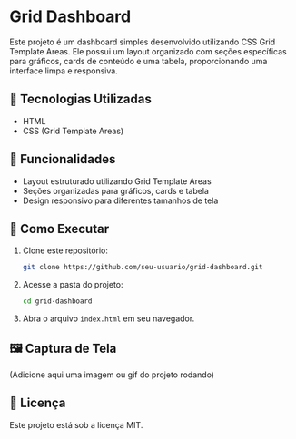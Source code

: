 # Grid Dashboard

Este projeto é um dashboard simples desenvolvido utilizando CSS Grid Template Areas. Ele possui um layout organizado com seções específicas para gráficos, cards de conteúdo e uma tabela, proporcionando uma interface limpa e responsiva.

## 📌 Tecnologias Utilizadas
- HTML
- CSS (Grid Template Areas)

## 🎯 Funcionalidades
- Layout estruturado utilizando Grid Template Areas
- Seções organizadas para gráficos, cards e tabela
- Design responsivo para diferentes tamanhos de tela

## 🚀 Como Executar
1. Clone este repositório:
   ```bash
   git clone https://github.com/seu-usuario/grid-dashboard.git
   ```
2. Acesse a pasta do projeto:
   ```bash
   cd grid-dashboard
   ```
3. Abra o arquivo `index.html` em seu navegador.

## 🖼️ Captura de Tela
(Adicione aqui uma imagem ou gif do projeto rodando)

## 📄 Licença
Este projeto está sob a licença MIT.

